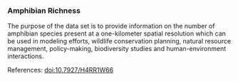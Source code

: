 ### Amphibian Richness

The purpose of the data set is to provide information on the number of amphibian species present at a one-kilometer spatial resolution which can be used in modeling efforts, wildlife conservation planning, natural resource management, policy-making, biodiversity studies and human-environment interactions.

References: [doi:10.7927/H4RR1W66](https://doi.org/10.7927/H4RR1W66)
